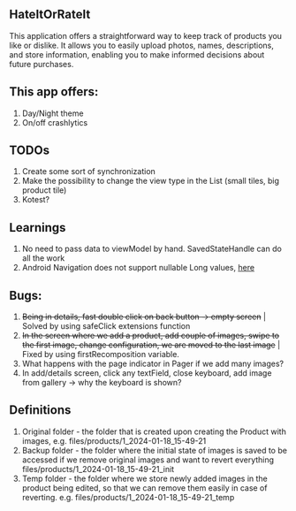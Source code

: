 ## HateItOrRateIt
This application offers a straightforward way to keep track of products you like or dislike. It allows you to easily upload photos, names, descriptions, and store information, enabling you to make informed decisions about future purchases.

## This app offers:
1) Day/Night theme
2) On/off crashlytics

## TODOs
1) Create some sort of synchronization
2) Make the possibility to change the view type in the List (small tiles, big product tile)
3) Kotest?

## Learnings
1. No need to pass data to viewModel by hand. SavedStateHandle can do all the work
2. Android Navigation does not support nullable Long values, [here](https://developer.android.com/guide/navigation/use-graph/pass-data#supported_argument_types)

## Bugs:
1. ~~Being in details, fast double click on back button -> empty screen~~ | Solved by using safeClick extensions function
2. ~~In the screen where we add a product, add couple of images, swipe to the first image, change configuration, we are moved to the last image~~ | Fixed by using firstRecomposition variable.
3. What happens with the page indicator in Pager if we add many images?
4. In add/details screen, click any textField, close keyboard, add image from gallery -> why the keyboard is shown?

## Definitions
1. Original folder - the folder that is created upon creating the Product with images, e.g. files/products/1_2024-01-18_15-49-21
2. Backup folder - the folder where the initial state of images is saved to be accessed if we remove original images and want to revert everything files/products/1_2024-01-18_15-49-21_init
3. Temp folder - the folder where we store newly added images in the product being edited, so that we can remove them easily in case of reverting. e.g. files/products/1_2024-01-18_15-49-21_temp